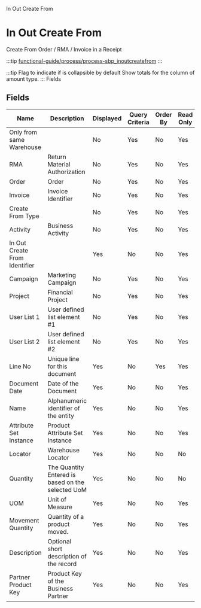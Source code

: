 
In Out Create From
# In Out Create From


Create From Order / RMA / Invoice in a Receipt

:::tip
[functional-guide/process/process-sbp_inoutcreatefrom](functional-guide/process/process-sbp_inoutcreatefrom.md)
:::

:::tip
Flag to indicate if is collapsible by default
Show totals for the column  of amount type.
:::
Fields
## Fields




Name                          | Description                                       | Displayed | Query Criteria | Order By | Read Only | Mandatory
----------------------------- | ------------------------------------------------- | --------- | -------------- | -------- | --------- | ---------
Only from same Warehouse      |                                                   | No        | Yes            | No       | Yes       | No       
RMA                           | Return Material Authorization                     | No        | Yes            | No       | Yes       | Yes      
Order                         | Order                                             | No        | Yes            | No       | Yes       | Yes      
Invoice                       | Invoice Identifier                                | No        | Yes            | No       | Yes       | Yes      
Create From Type              |                                                   | No        | Yes            | No       | Yes       | Yes      
Activity                      | Business Activity                                 | No        | Yes            | No       | Yes       | No       
In Out Create From Identifier |                                                   | Yes       | No             | No       | Yes       | No       
Campaign                      | Marketing Campaign                                | No        | Yes            | No       | Yes       | No       
Project                       | Financial Project                                 | No        | Yes            | No       | Yes       | No       
User List 1                   | User defined list element #1                      | No        | Yes            | No       | Yes       | No       
User List 2                   | User defined list element #2                      | No        | Yes            | No       | Yes       | No       
Line No                       | Unique line for this document                     | Yes       | No             | Yes      | Yes       | No       
Document Date                 | Date of the Document                              | Yes       | No             | No       | Yes       | No       
Name                          | Alphanumeric identifier of the entity             | Yes       | No             | No       | Yes       | No       
Attribute Set Instance        | Product Attribute Set Instance                    | Yes       | No             | No       | Yes       | No       
Locator                       | Warehouse Locator                                 | Yes       | No             | No       | No        | No       
Quantity                      | The Quantity Entered is based on the selected UoM | Yes       | No             | No       | No        | No       
UOM                           | Unit of Measure                                   | Yes       | No             | No       | Yes       | No       
Movement Quantity             | Quantity of a product moved.                      | Yes       | No             | No       | Yes       | No       
Description                   | Optional short description of the record          | Yes       | No             | No       | Yes       | No       
Partner Product Key           | Product Key of the Business Partner               | Yes       | No             | No       | Yes       | No       
